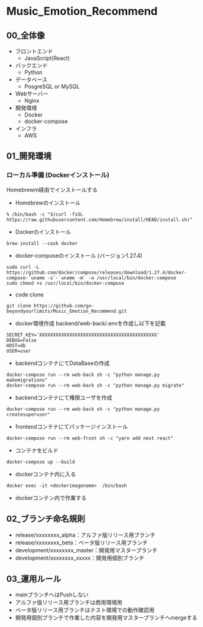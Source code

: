 # Music_Emotion_Recommend
## 00_全体像
* フロントエンド
  * JavaScript(React)
* バックエンド
  * Python
* データベース
  * PosgreSQL or MySQL
* Webサーバー
  * Nginx
* 開発環境
  * Docker
  * docker-compose
* インフラ
  * AWS 
## 01_開発環境
### ローカル準備 (Dockerインストール)
Homebrewm経由でインストールする

* Homebrewのインストール
```
% /bin/bash -c "$(curl -fsSL https://raw.githubusercontent.com/Homebrew/install/HEAD/install.sh)"
```
* Dockerのインストール
```
brew install --cask docker
```
* docker-composeのインストール (バージョン1.27.4)
```
sudo curl -L https://github.com/docker/compose/releases/download/1.27.4/docker-compose-`uname -s`-`uname -m` -o /usr/local/bin/docker-compose
sudo chmod +x /usr/local/bin/docker-compose
```
* code clone
```
git clone https://github.com/go-beyondyourlimits/Music_Emotion_Recommend.git
```
* docker環境作成
backend/web-back/.envを作成し以下を記載
```
SECRET_KEY='XXXXXXXXXXXXXXXXXXXXXXXXXXXXXXXXXXXXXXXXXXX'
DEBUG=False
HOST=db
USER=user
```
* backendコンテナにてDataBaseの作成
```
docker-compose run --rm web-back sh -c "python manage.py makemigrations"
docker-compose run --rm web-back sh -c "python manage.py migrate"
```
* backendコンテナにて権限ユーザを作成
```
docker-compose run --rm web-back sh -c "python manage.py createsuperuser"
```
* frontendコンテナにてパッケージインストール
```
docker-compose run --rm web-front sh -c "yarn add next react"
```
* コンテナをビルド
```
docker-compose up --build
```
* dockerコンテナ内に入る
```
docker exec -it <dockerimagename>  /bin/bash
```
* dockerコンテン内で作業する
## 02_ブランチ命名規則
* release/xxxxxxxx_alpha：アルファ版リリース用ブランチ
* release/xxxxxxxx_beta：ベータ版リリース用ブランチ
* development/xxxxxxxx_master：開発用マスターブランチ
* development/xxxxxxxx_xxxxx：開発用個別ブランチ
## 03_運用ルール
* mainブランチへはPushしない
* アルファ版リリース用ブランチは商用環境用
* ベータ版リリース用ブランチはテスト環境での動作確認用
* 開発用個別ブランチで作業した内容を開発用マスターブランチへmergeする
